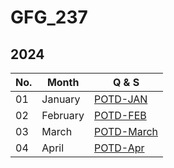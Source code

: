 # GFG_237

## 2024
| No. |         Month                        | Q & S | 
| ----|---------------------------------------------- | -------  | 
| 01 | January| [POTD-JAN](https://github.com/Mehul237/GFG_237/tree/main/00_Problem%20of%20the%20Day/2024/01_Jan)
| 02 | February | [POTD-FEB]( ) 
| 03 | March | [POTD-March]( )
| 04 | April | [POTD-Apr]( )
